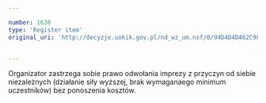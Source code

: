 ```yaml
---

number: 1638
type: 'Register item'
original_uri: 'http://decyzje.uokik.gov.pl/nd_wz_um.nsf/0/94D4D4D462C98AA2C12575E100403DD9?OpenDocument'


---
```


Organizator zastrzega sobie prawo odwołania imprezy z przyczyn od siebie niezależnych (działanie siły wyższej, brak wymaganaego minimum uczestników) bez ponoszenia kosztów.
